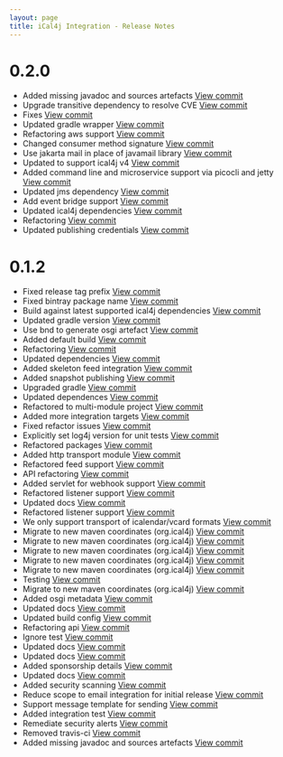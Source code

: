 ```yaml
---
layout: page
title: iCal4j Integration - Release Notes
---
```


# 0.2.0

* Added missing javadoc and sources artefacts [View commit](http://github.com/ical4j/ical4j-integration/commit/650bb46ca6824796a3ca25acb5b2d98cdb958230)
* Upgrade transitive dependency to resolve CVE [View commit](http://github.com/ical4j/ical4j-integration/commit/5d2bed0efcd74e9b3795732b959c88c8ec0bb82b)
* Fixes [View commit](http://github.com/ical4j/ical4j-integration/commit/bc090406f472520043d8c3eb38c91f45eb02833d)
* Updated gradle wrapper [View commit](http://github.com/ical4j/ical4j-integration/commit/8a5a26fd2c24fd3c93288c04f44002034b8e3c2f)
* Refactoring aws support [View commit](http://github.com/ical4j/ical4j-integration/commit/99972bd0ff50ef94cc476ced04b3bed380e63c7a)
* Changed consumer method signature [View commit](http://github.com/ical4j/ical4j-integration/commit/cea439400d13438bffa619935bc852bbb03d68ed)
* Use jakarta mail in place of javamail library [View commit](http://github.com/ical4j/ical4j-integration/commit/ed889d552e6085bb45d1493f7c841b7c380769ef)
* Updated to support ical4j v4 [View commit](http://github.com/ical4j/ical4j-integration/commit/b54bdff15c7dc2ba9585045dd812296fe9ef97fb)
* Added command line and microservice support via picocli and jetty [View commit](http://github.com/ical4j/ical4j-integration/commit/b206b2cc4659fe04db2456c1b71ce36f755acc58)
* Updated jms dependency [View commit](http://github.com/ical4j/ical4j-integration/commit/df8b78ea6f0f4e26137b1970da9d1d8766532c09)
* Add event bridge support [View commit](http://github.com/ical4j/ical4j-integration/commit/c8529b3db5550bbef5ea94abe08cb354b9e83afb)
* Updated ical4j dependencies [View commit](http://github.com/ical4j/ical4j-integration/commit/1680065387c016a2a5d99f022f6a0d66b74c593f)
* Refactoring [View commit](http://github.com/ical4j/ical4j-integration/commit/0b20487fd812543f5d708f8e39af0332f7a7a5d2)
* Updated publishing credentials [View commit](http://github.com/ical4j/ical4j-integration/commit/cbeeff17f1aab126784a7dab4e6a1a272d4f8c30)

# 0.1.2

* Fixed release tag prefix [View commit](http://github.com/ical4j/ical4j/commit/49146d6a75c8899202a9f78a35fdefa5c0c9aac6)
* Fixed bintray package name [View commit](http://github.com/ical4j/ical4j/commit/4ad3ec73ba3cd218c81578d10ad6f9a43c96fbeb)
* Build against latest supported ical4j dependencies [View commit](http://github.com/ical4j/ical4j/commit/72c82eba59f8df6c013a6f5d9e912becb770b123)
* Updated gradle version [View commit](http://github.com/ical4j/ical4j/commit/8cb225d135783f6be497f28229fbd98f43819862)
* Use bnd to generate osgi artefact [View commit](http://github.com/ical4j/ical4j/commit/9b0d02d820f243317ceb7d88304e8ea0e7bebe21)
* Added default build [View commit](http://github.com/ical4j/ical4j/commit/15ed87d843471d82c42434727cfae65aae86e18e)
* Refactoring [View commit](http://github.com/ical4j/ical4j/commit/08fa9c76a332e420f3435947edd0eae6f3944bf0)
* Updated dependencies [View commit](http://github.com/ical4j/ical4j/commit/4e1a7ffb78e3eb26bceeeef0edea22ca2218722b)
* Added skeleton feed integration [View commit](http://github.com/ical4j/ical4j/commit/32d7b311ed71ca94761ce29782e1a58c08664778)
* Added snapshot publishing [View commit](http://github.com/ical4j/ical4j/commit/82945bae8ee15f6998fa77e76dca71c3288ca4f0)
* Upgraded gradle [View commit](http://github.com/ical4j/ical4j/commit/e570ec95a4f53bed96fb8086cba934910467f1f1)
* Updated dependences [View commit](http://github.com/ical4j/ical4j/commit/9895793804b6d34ee40b260ddbd8d91866b52bd9)
* Refactored to multi-module project [View commit](http://github.com/ical4j/ical4j/commit/d127217696c3b8a1fb0b590b78bc1dcf477216d8)
* Added more integration targets [View commit](http://github.com/ical4j/ical4j/commit/a74b49491fb84fa1d284995ff4ae5c6b356d8c26)
* Fixed refactor issues [View commit](http://github.com/ical4j/ical4j/commit/a852879867eb326c21a287e28e695a3fb50d3345)
* Explicitly set log4j version for unit tests [View commit](http://github.com/ical4j/ical4j/commit/f7b1ea291eb6b5de7da95784c6fdbe9eca2c51b4)
* Refactored packages [View commit](http://github.com/ical4j/ical4j/commit/e5d87dcc22d16e0cae4f2b5ea53f840d85595717)
* Added http transport module [View commit](http://github.com/ical4j/ical4j/commit/ac741e7076d4d33e8585fdf3360b93da93050eda)
* Refactored feed support [View commit](http://github.com/ical4j/ical4j/commit/6b719c1aa6bf411b166e065ac804d918b2917aa1)
* API refactoring [View commit](http://github.com/ical4j/ical4j/commit/82729a1dfd864dae6c94969f06d60499677130a0)
* Added servlet for webhook support [View commit](http://github.com/ical4j/ical4j/commit/5ef5e56581b264718b25c8c8b57012c899d315ab)
* Refactored listener support [View commit](http://github.com/ical4j/ical4j/commit/51ea838138206158d7f00b31a846088a9bf6c0d5)
* Updated docs [View commit](http://github.com/ical4j/ical4j/commit/664c95cc7564c146ea7fed21daf142ffffc4d5d8)
* Refactored listener support [View commit](http://github.com/ical4j/ical4j/commit/3f8adb9291be4ae03b9d609d96362e07710916b0)
* We only support transport of icalendar/vcard formats [View commit](http://github.com/ical4j/ical4j/commit/6733155ab77f9635c48ad12e83febc22293a0ef3)
* Migrate to new maven coordinates (org.ical4j) [View commit](http://github.com/ical4j/ical4j/commit/e38f77a39b54fa287cd413f7655f485189a16be2)
* Migrate to new maven coordinates (org.ical4j) [View commit](http://github.com/ical4j/ical4j/commit/b12e08ab2e7f097c7893b553aa8428c40a314bd0)
* Migrate to new maven coordinates (org.ical4j) [View commit](http://github.com/ical4j/ical4j/commit/d7f05bd51b1945dfcea747339bfa023e7c942583)
* Migrate to new maven coordinates (org.ical4j) [View commit](http://github.com/ical4j/ical4j/commit/2274b15e6b2a8d707fb41b92a95537bdcfd2621d)
* Migrate to new maven coordinates (org.ical4j) [View commit](http://github.com/ical4j/ical4j/commit/adcd1986aca46e7da74561292e45a603fdd0e5ef)
* Testing [View commit](http://github.com/ical4j/ical4j/commit/e5b7a08501dd764e2d5867a5e0df21dc6554191d)
* Migrate to new maven coordinates (org.ical4j) [View commit](http://github.com/ical4j/ical4j/commit/d3c54ca48408cfd5617284be7eb6e2d36a1808d2)
* Added osgi metadata [View commit](http://github.com/ical4j/ical4j/commit/a3b8e03f9613c78d565194cadf4c651c6e803a08)
* Updated docs [View commit](http://github.com/ical4j/ical4j/commit/1e1cfa4288c78e07b5d5c9481bed09835d7db8ac)
* Updated build config [View commit](http://github.com/ical4j/ical4j/commit/bb1c83874a313b398124f700b572e323570d23d7)
* Refactoring api [View commit](http://github.com/ical4j/ical4j/commit/516b5e9c247f2402a6fc2d2a911e357b00f548e5)
* Ignore test [View commit](http://github.com/ical4j/ical4j/commit/61227b792d5d5f85469be1d21cf2f83454a3cdaf)
* Updated docs [View commit](http://github.com/ical4j/ical4j/commit/6095eac536ee68608db2f81071407497d9dc3ccc)
* Updated docs [View commit](http://github.com/ical4j/ical4j/commit/3f8de157f065b0996bb65c9bb7268f560478aa72)
* Added sponsorship details [View commit](http://github.com/ical4j/ical4j/commit/6a24fb7c395952604f1b28c8e88e078b066efa32)
* Updated docs [View commit](http://github.com/ical4j/ical4j/commit/d330b304e45f6268e2e05153961b329a4d343e02)
* Added security scanning [View commit](http://github.com/ical4j/ical4j/commit/def1924fc7f9dac68fcb3a57be17b6a1f0ed5fcd)
* Reduce scope to email integration for initial release [View commit](http://github.com/ical4j/ical4j/commit/57f3283eee0632c6b4524ae319b969d9d51c544f)
* Support message template for sending [View commit](http://github.com/ical4j/ical4j/commit/bcacfd4c01e5d696e53207b750417a709f8a6d5f)
* Added integration test [View commit](http://github.com/ical4j/ical4j/commit/9ab7b7cc25b7ae91e686a3988af33f4c298f8ceb)
* Remediate security alerts [View commit](http://github.com/ical4j/ical4j/commit/9da214c91d859134a56d3df2bf6dbd79869a76fc)
* Removed travis-ci [View commit](http://github.com/ical4j/ical4j/commit/a0d557e3060309606117881032293cc26078aa42)
* Added missing javadoc and sources artefacts [View commit](http://github.com/ical4j/ical4j/commit/15dd87b1d5194671a864849e456d75fe41dc8854)

